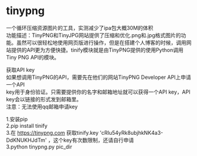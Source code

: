 # tinypng

一个循环压缩资源图片的工具，实测减少了ipa包大概30M的体积</br>
功能描述：TinyPNG和TinyJPG网站提供了压缩和优化.png和.jpg格式图片的功能。虽然可以很轻松地使用网页版进行操作，但是在搭建个人博客的时候，调用网站提供的API更为方便快捷。tinify模块就是由TinyPNG提供的使用Python调用Tiny PNG API的模块。</br>

获取API key</br>
如果想调用TinyPNG的API，需要先在他们的网站TinyPNG Developer API上申请一个API </br>key用于身份验证。只需要提供你的名字和邮箱地址就可以获得一个API key，API key会以链接的形式发到邮箱里。 </br>
注意：无法使用qq邮箱申请key </br>

1.安装pip</br>
2.pip install  tinify</br>
3.在  https://tinypng.com 获取tinify.key  'cRIu54yRk8ubjhkNK4a3-DdKNUKHJdTm' ，这个key有次数限制，还请自行申请</br>
3.python tinypng.py pic_dir</br>
